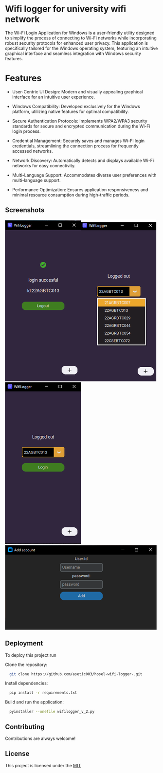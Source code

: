 
# Wifi logger for university wifi network

The Wi-Fi Login Application for Windows is a user-friendly utility designed to simplify the process of connecting to Wi-Fi networks while incorporating robust security protocols for enhanced user privacy. This application is specifically tailored for the Windows operating system, featuring an intuitive graphical interface and seamless integration with Windows security features.

# Features

* User-Centric UI Design: Modern and visually appealing graphical interface for an intuitive user experience.

* Windows Compatibility: Developed exclusively for the Windows platform, utilizing native features for optimal compatibility.

* Secure Authentication Protocols: Implements WPA2/WPA3 security standards for secure and encrypted communication during the Wi-Fi login process.

* Credential Management: Securely saves and manages Wi-Fi login credentials, streamlining the connection process for frequently accessed networks.

* Network Discovery: Automatically detects and displays available Wi-Fi networks for easy connectivity.

* Multi-Language Support: Accommodates diverse user preferences with multi-language support.


* Performance Optimization: Ensures application responsiveness and minimal resource consumption during high-traffic periods.



## Screenshots

![App Screenshot](/screenshots/Capture.PNG)![App Screenshot](/screenshots/login%20page%20drop%20down%20menu.png)![App Screenshot](/screenshots/login%20page.PNG)![App Screenshot](/screenshots/add%20acc.PNG)


## Deployment

To deploy this project run

Clone the repository:
```bash
  git clone https://github.com/asetic003/hosel-wifi-logger-.git
```

Install dependencies:
```bash
  pip install -r requirements.txt
```
Build and run the application:
```bash
  pyinstaller --onefile wifilogger_v_2.py
```

## Contributing

Contributions are always welcome!



## License
This project is licensed under the 
[MIT](https://choosealicense.com/licenses/mit/)

